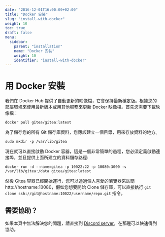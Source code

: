```yaml
---
date: "2016-12-01T16:00:00+02:00"
title: "Docker 安裝"
slug: "install-with-docker"
weight: 10
toc: true
draft: false
menu:
  sidebar:
    parent: "installation"
    name: "Docker 安裝"
    weight: 10
    identifier: "install-with-docker"
---
```


# 用 Docker 安裝

我們在 Docker Hub 提供了自動更新的映像檔，它會保持最新穩定版。根據您的部屬環境來使用最新版本或用其他服務來更新 Docker 映像檔。首先您需要下載映像檔：

```
docker pull gitea/gitea:latest
```

為了儲存您的所有 Git 儲存庫資料，您應該建立一個目錄，用來存放資料的地方。

```
sudo mkdir -p /var/lib/gitea
```

現在就可以直接啟動 Docker 容器，這是一個非常簡單的過程，您必須定義啟動連接埠，並且提供上面所建立的資料儲存路徑:

```
docker run -d --name=gitea -p 10022:22 -p 10080:3000 -v /var/lib/gitea:/data gitea/gitea:latest
```

然後 Gitea 容器已經開始運行，您可以透過個人喜愛的瀏覽器來訪問 http://hostname:10080，假如您想要開始 Clone 儲存庫，可以直接執行 `git clone ssh://git@hostname:10022/username/repo.git` 指令。

## 需要協助？

如果本頁中無法解決您的問題，請直接到 [Discord server](https://discord.gg/Gitea)，在那邊可以快速得到協助。
